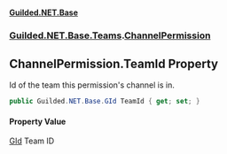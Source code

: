 
#### [Guilded.NET.Base](index 'index')
### [Guilded.NET.Base.Teams](index#Guilded_NET_Base_Teams 'Guilded.NET.Base.Teams').[ChannelPermission](ChannelPermission 'Guilded.NET.Base.Teams.ChannelPermission')
## ChannelPermission.TeamId Property
Id of the team this permission's channel is in.  
```csharp
public Guilded.NET.Base.GId TeamId { get; set; }
```

#### Property Value
[GId](GId 'Guilded.NET.Base.GId')
Team ID
